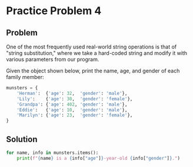 # Practice Problem 4
## Problem
One of the most frequently used real-world string operations is that of "string substitution," where we take a hard-coded string and modify it with various parameters from our program.

Given the object shown below, print the name, age, and gender of each family member:

```python
munsters = {
    'Herman':  {'age': 32,  'gender': 'male'},
    'Lily':    {'age': 30,  'gender': 'female'},
    'Grandpa': {'age': 402, 'gender': 'male'},
    'Eddie':   {'age': 10,  'gender': 'male'},
    'Marilyn': {'age': 23,  'gender': 'female'},
}
```

## Solution
```python
for name, info in munsters.items():
    print(f"{name} is a {info["age"]}-year-old {info["gender"]}.")
```